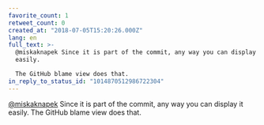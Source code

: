 ```yaml
---
favorite_count: 1
retweet_count: 0
created_at: "2018-07-05T15:20:26.000Z"
lang: en
full_text: >-
  @miskaknapek Since it is part of the commit, any way you can display it
  easily. 

  The GitHub blame view does that.
in_reply_to_status_id: "1014870512986722304"
---
```


[@miskaknapek](https://twitter.com/miskaknapek) Since it is part of the commit,
any way you can display it easily. The GitHub blame view does that.
